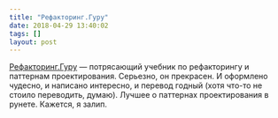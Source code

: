 ```yaml
---
title: "Рефакторинг.Гуру"
date: 2018-04-29 13:40:02
tags: []
layout: post
---
```


[Рефакторинг.Гуру](https://refactoring.guru/ru) — потрясающий учебник по рефакторингу и паттернам проектирования. Серьезно, он прекрасен. И оформлено чудесно, и написано интересно, и перевод годный (хотя что-то не стоило переводить, думаю). Лучшее о паттернах проектирования в рунете. Кажется, я залип.
